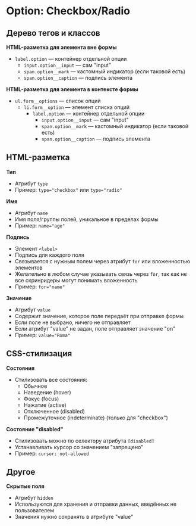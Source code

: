 # Option: Checkbox/Radio

## Дерево тегов и классов
**HTML-разметка для элемента вне формы**
- `label.option` — контейнер отдельной опции
  - `input.option__input` — сам "input"
  - `span.option__mark` — кастомный индикатор (если таковой есть)
  - `span.option__caption` — подпись элемента

**HTML-разметка для элемента в контексте формы**
- `ul.form__options` — список опций
  - `li.form__option` — элемент списка опций
    - `label.option` — контейнер отдельной опции
      - `input.option__input` — сам "input"
      - `span.option__mark` — кастомный индикатор (если таковой есть)
      - `span.option__caption` — подпись элемента


## HTML-разметка
**Тип**
- Атрибут `type`
- Пример: `type="checkbox"` или `type="radio"`

**Имя**
- Атрибут `name`
- Имя поля/группы полей, уникальное в пределах формы
- Пример: `name="age"`

**Подпись**
- Элемент `<label>`
- Подпись для каждого поля
- Связывается с нужным полем через атрибут `for` или вложенностью элементов
- Желательно в любом случае указывать связь через `for`, так как не все скринридеры могут понимать вложенность
- Пример: `for="name"`

**Значение**
- Атрибут `value`
- Содержит значение, которое поле передаёт при отправке формы
- Если поле не выбрано, ничего не отправляет
- Если атрибут "value" не задан, поле отправляет значение "on"
- Пример: `value="Roma"`


## CSS-стилизация
**Состояния**
- Стилизовать все состояния:
  - Обычное
  - Наведение (hover)
  - Фокус (focus)
  - Нажатие (active)
  - Отключенное (disabled)
  - Промежуточное (indeterminate) (только для "checkbox")

**Состояние "disabled"**
- Стилизовать можно по селектору атрибута `[disabled]`
- Устанавливать курсор со значением "запрещено"
- Пример: `cursor: not-allowed`


## Другое
**Скрытые поля**
- Атрибут `hidden`
- Используются для хранения и отправки данных, введённых не пользователем
- Значения нужно сохранять в атрибуте "value"